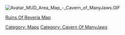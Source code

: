 ![](Avatar_MUD_Area_Map_-_Cavern_of_ManyJaws.GIF "Avatar_MUD_Area_Map_-_Cavern_of_ManyJaws.GIF")

[Ruins Of Reveria Map](Ruins_Of_Reveria_Map "wikilink")  

[Category: Maps](Category:_Maps "wikilink") [Category: Cavern Of
ManyJaws](Category:_Cavern_Of_ManyJaws "wikilink")
